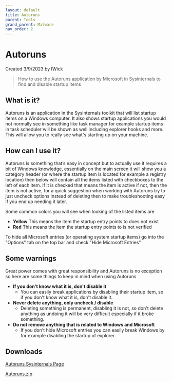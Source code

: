 ```yaml
---
layout: default
title: Autoruns
parent: Tools
grand_parent: Malware
nav_order: 2
---
```


# Autoruns
Created 3/9/2023 by IWick
> How to use the Autoruns application by Microsoft in Sysinternals to find and disable startup items

## What is it?
Autoruns is an application in the Sysinternals toolkit that will list startup items on a Windows computer.
It also shows startup applications you would not normally see in something like task manager for example startup
items in task scheduler will be shown as well including explorer hooks and more. This will allow you to really see
what's starting up on your machine.

## How can I use it?
Autoruns is something that’s easy in concept but to actually use it requires a bit of Windows knowledge, essentially
on the main screen it will show you a category header (or where the startup item is located for example a registry location)
then below will contain all the items listed with checkboxes to the left of each item. If it is checked that means the item is active
if not, then the item is not active, for a quick suggestion when working with Autoruns try to just uncheck options instead of deleting then
to make troubleshooting easy if you end up needing it later.

Some common colors you will see when looking of the listed items are
- **Yellow** This means the item the startup entry points to does not exist
- **Red** This means the item the startup entry points to is not verified

To hide all Microsoft entries (or operating system startup items) go into the "Options" tab on the top bar and check "Hide Microsoft Entries"

## Some warnings
Great power comes with great responsibility and Autoruns is no exception so here are some things to keep in mind when using Autoruns
- **If you don't know what it is, don't disable it**
    - You can easily break applications by disabling their startup item, so if you don't know what it is, don't disable it.
- **Never delete anything, only uncheck / disable**
    - Deleting something is permanent, disabling it is not, so don't delete anything as undoing it will be very difficult especially if it broke something.
- **Do not remove anything that is related to Windows and Microsoft**
    - If you don't hide Microsoft entries you can easily break Windows by for example disabling the startup of explorer.

## Downloads
[Autoruns Sysinternals Page](https://learn.microsoft.com/en-us/sysinternals/downloads/autoruns)

[Autoruns.zip](https://download.sysinternals.com/files/Autoruns.zip)
